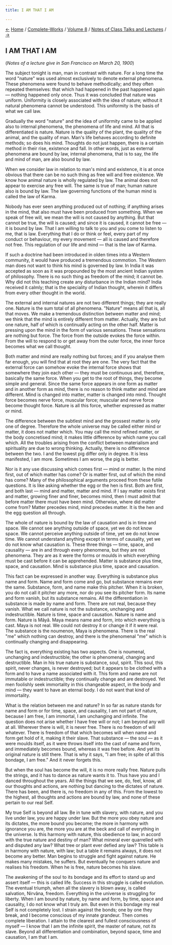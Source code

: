 ```yaml
---
title: I AM THAT I AM

---
```

<div>

[←](the_people_of_india.htm) [Home](../../../index.htm) /
[Complete-Works](../../complete_works.htm) / [Volume
8](../volume_8_contents.htm) / [Notes of Class Talks and
Lectures](notes_of_class_talks_and_lectures_contents.htm)
/ [→](unity.htm)

  

## I AM THAT I AM

(*Notes of a lecture give in San Francisco on March 20, 1900*)

The subject tonight is man, man in contrast with nature. For a long time
the word "nature" was used almost exclusively to denote external
phenomena. These phenomena were found to behave methodically; and they
often repeated themselves: that which had happened in the past happened
again — nothing happened only once. Thus it was concluded that nature
was uniform. Uniformity is closely associated with the idea of nature;
without it natural phenomena cannot be understood. This uniformity is
the basis of what we call law.

Gradually the word "nature" and the idea of uniformity came to be
applied also to internal phenomena, the phenomena of life and mind. All
that is differentiated is nature. Nature is the quality of the plant,
the quality of the animal, and the quality of man. Man's life behaves
according to definite methods; so does his mind. Thoughts do not just
happen, there is a certain method in their rise, existence and fall. In
other words, just as external phenomena are bound by law, internal
phenomena, that is to say, the life and mind of man, are also bound by
law.

When we consider law in relation to man's mind and existence, it is at
once obvious that there can be no such thing as free will and free
existence. We know how animal nature is wholly regulated by law. The
animal does not appear to exercise any free will. The same is true of
man; human nature also is bound by law. The law governing functions of
the human mind is called the law of Karma.

Nobody has ever seen anything produced out of nothing; if anything
arises in the mind, that also must have been produced from something.
When we speak of free will, we mean the will is not caused by anything.
But that cannot be true, the will is caused; and since it is caused, it
cannot be free — it is bound by law. That I am willing to talk to you
and you come to listen to me, that is law. Everything that I do or think
or feel, every part of my conduct or behaviour, my every movement — all
is caused and therefore not free. This regulation of our life and mind —
that is the law of Karma.

If such a doctrine had been introduced in olden times into a Western
community, it would have produced a tremendous commotion. The Western
man does not want to think his mind is governed by law. In India it was
accepted as soon as it was propounded by the most ancient Indian system
of philosophy. There is no such thing as freedom of the mind; it cannot
be. Why did not this teaching create any disturbance in the Indian mind?
India received it calmly; that is the speciality of Indian thought,
wherein it differs from every other thought in the world.

The external and internal natures are not two different things; they are
really one. Nature is the sum total of all phenomena. "Nature" means all
that is, all that moves. We make a tremendous distinction between matter
and mind; we think that the mind is entirely different from matter.
Actually, they are but one nature, half of which is continually acting
on the other half. Matter is pressing upon the mind in the form of
various sensations. These sensations are nothing but force. The force
from the outside evokes the force within. From the will to respond to or
get away from the outer force, the inner force becomes what we call
thought.

Both matter and mind are really nothing but forces; and if you analyse
them far enough, you will find that at root they are one. The very fact
that the external force can somehow evoke the internal force shows that
somewhere they join each other — they must be continuous and, therefore,
basically the same force. When you get to the root of things, they
become simple and general. Since the same force appears in one form as
matter and in another form as mind, there is no reason to think matter
and mind are different. Mind is changed into matter, matter is changed
into mind. Thought force becomes nerve force, muscular force; muscular
and nerve force become thought force. Nature is all this force, whether
expressed as matter or mind.

The difference between the subtlest mind and the grossest matter is only
one of degree. Therefore the whole universe may be called either mind or
matter, it does not matter which. You may call the mind refined matter,
or the body concretised mind; it makes little difference by which name
you call which. All the troubles arising from the conflict between
materialism and spirituality are due to wrong thinking. Actually, there
is no difference between the two. I and the lowest pig differ only in
degree. It is less manifested, I am more. Sometimes I am worse, the pig
is better.

Nor is it any use discussing which comes first — mind or matter. Is the
mind first, out of which matter has come? Or is matter first, out of
which the mind has come? Many of the philosophical arguments proceed
from these futile questions. It is like asking whether the egg or the
hen is first. Both are first, and both last — mind and matter, matter
and mind. If I say matter exists first and matter, growing finer and
finer, becomes mind, then I must admit that before matter there must
have been mind. Otherwise, where did matter come from? Matter precedes
mind, mind precedes matter. It is the hen and the egg question all
through.

The whole of nature is bound by the law of causation and is in time and
space. We cannot see anything outside of space, yet we do not know
space. We cannot perceive anything outside of time, yet we do not know
time. We cannot understand anything except in terms of causality, yet we
do not know what causation is. These three things — time, space, and
causality — are in and through every phenomena, but they are not
phenomena. They are as it were the forms or moulds in which everything
must be cast before it can be apprehended. Matter is substance plus
time, space, and causation. Mind is substance plus time, space and
causation.

This fact can be expressed in another way. Everything is substance plus
name and form. Name and form come and go, but substance remains ever the
same. Substance, form, and name make this pitcher. When it is broken,
you do not call it pitcher any more, nor do you see its pitcher form.
Its name and form vanish, but its substance remains. All the
differentiation in substance is made by name and form. There are not
real, because they vanish. What we call nature is not the substance,
unchanging and indestructible. Nature is time, space and causation.
Nature is name and form. Nature is Mâyâ. Maya means name and form, into
which everything is cast. Maya is not real. We could not destroy it or
change it if it were real. The substance is the noumenon, Maya is
phenomena. There is the real "me" which nothing can destroy, and there
is the phenomenal "me" which is continually changing and disappearing.

The fact is, everything existing has two aspects. One is noumenal,
unchanging and indestructible; the other is phenomenal, changing and
destructible. Man in his true nature is substance, soul, spirit. This
soul, this spirit, never changes, is never destroyed; but it appears to
be clothed with a form and to have a name associated with it. This form
and name are not immutable or indestructible; they continually change
and are destroyed. Yet men foolishly seek immortality in this changeable
aspect, in the body and mind — they want to have an eternal body. I do
not want that kind of immortality.

What is the relation between me and nature? In so far as nature stands
for name and form or for time, space, and causality, I am not part of
nature, because I am free, I am immortal, I am unchanging and infinite.
The question does not arise whether I have free will or not; I am beyond
any will at all. Wherever there is will, it is never free. There is no
freedom of will whatever. There is freedom of that which becomes will
when name and form get hold of it, making it their slave. That substance
— the soul — as it were moulds itself, as it were throws itself into the
cast of name and form, and immediately becomes bound, whereas it was
free before. And yet its original nature is still there. That is why it
says, "I am free; in spite of all this bondage, I am free." And it never
forgets this.

But when the soul has become the will, it is no more really free. Nature
pulls the strings, and it has to dance as nature wants it to. Thus have
you and I danced throughout the years. All the things that we see, do,
feel, know, all our thoughts and actions, are nothing but dancing to the
dictates of nature. There has been, and there is, no freedom in any of
this. From the lowest to the highest, all thoughts and actions are bound
by law, and none of these pertain to our real Self.

My true Self is beyond all law. Be in tune with slavery, with nature,
and you live under law, you are happy under law. But the more you obey
nature and its dictates, the more bound you become; the more in harmony
with ignorance you are, the more you are at the beck and call of
everything in the universe. Is this harmony with nature, this obedience
to law, in accord with the true nature and destiny of man? What mineral
ever quarrelled with and disputed any law? What tree or plant ever
defied any law? This table is in harmony with nature, with law; but a
table it remains always, it does not become any better. Man begins to
struggle and fight against nature. He makes many mistakes, he suffers.
But eventually he conquers nature and realises his freedom. When he is
free, nature becomes his slave.

The awakening of the soul to its bondage and its effort to stand up and
assert itself — this is called life. Success in this struggle is called
evolution. The eventual triumph, when all the slavery is blown away, is
called salvation, Nirvâna, freedom. Everything in the universe is
struggling for liberty. When I am bound by nature, by name and form, by
time, space and causality, I do not know what I truly am. But even in
this bondage my real Self is not completely lost. I strain against the
bonds; one by one they break, and I become conscious of my innate
grandeur. Then comes complete liberation. I attain to the clearest and
fullest consciousness of myself — I know that I am the infinite spirit,
the master of nature, not its slave. Beyond all differentiation and
combination, beyond space, time and causation, I am that I am.

</div>
